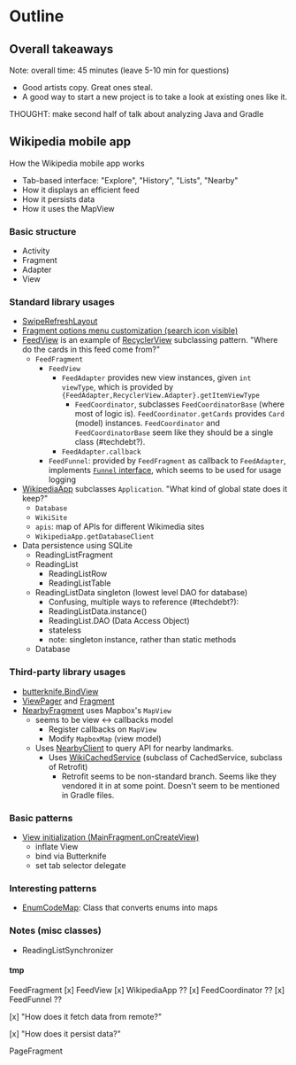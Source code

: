 # Outline

## Overall takeaways

Note: overall time: 45 minutes (leave 5-10 min for questions)

- Good artists copy. Great ones steal.
- A good way to start a new project is to take a look at existing ones like it.

THOUGHT: make second half of talk about analyzing Java and Gradle

## Wikipedia mobile app

How the Wikipedia mobile app works
- Tab-based interface: "Explore", "History", "Lists", "Nearby"
- How it displays an efficient feed
- How it persists data
- How it uses the MapView

### Basic structure

- Activity
- Fragment
- Adapter
- View

### Standard library usages
- [SwipeRefreshLayout](https://sourcegraph.com/github.com/wikimedia/apps-android-wikipedia/app/src/main/java/org/wikipedia/main/MainFragment.java/-/blob/app/src/main/java/org/wikipedia/feed/FeedFragment.java?q=webview#L45:47-45:65)
- [Fragment options menu customization (search icon visible)](https://sourcegraph.com/github.com/wikimedia/apps-android-wikipedia/app/src/main/java/org/wikipedia/main/MainFragment.java/-/blob/app/src/main/java/org/wikipedia/feed/FeedFragment.java?q=webview#L209:17-209:37)
- [FeedView](https://sourcegraph.com/github.com/wikimedia/apps-android-wikipedia/app/src/main/java/org/wikipedia/main/MainFragment.java/-/blob/app/src/main/java/org/wikipedia/feed/view/FeedView.java?q=webview#L19:14-19:22) is an example of [RecyclerView](https://sourcegraph.com/github.com/android/platform_frameworks_support@efdf532476a3639993c329de0a0d1f8c4fa53343/-/blob/v7/recyclerview/src/android/support/v7/widget/RecyclerView.java#L151:14-151:26) subclassing pattern. "Where do the cards in this feed come from?"
  - `FeedFragment`
    - `FeedView`
      - `FeedAdapter` provides new view instances, given `int viewType`, which is provided by `{FeedAdapter,RecyclerView.Adapter}.getItemViewType`
        - `FeedCoordinator`, subclasses `FeedCoordinatorBase` (where most of logic is). `FeedCoordinator.getCards` provides `Card` (model) instances. `FeedCoordinator` and `FeedCoordinatorBase` seem like they should be a single class (#techdebt?).
      - `FeedAdapter.callback`
    - `FeedFunnel`: provided by `FeedFragment` as callback to `FeedAdapter`, implements [`Funnel` interface](https://sourcegraph.com/github.com/wikimedia/apps-android-wikipedia/app/src/main/java/org/wikipedia/main/MainFragment.java/-/blob/app/src/main/java/org/wikipedia/analytics/Funnel.java?q=webview#L19:28-19:34), which seems to be used for usage logging
- [WikipediaApp](https://sourcegraph.com/github.com/wikimedia/apps-android-wikipedia/app/src/main/java/org/wikipedia/main/MainFragment.java/-/blob/app/src/main/java/org/wikipedia/WikipediaApp.java#L98:17) subclasses `Application`. "What kind of global state does it keep?"
  - `Database`
  - `WikiSite`
  - `apis`: map of APIs for different Wikimedia sites
  - `WikipediaApp.getDatabaseClient`
- Data persistence using SQLite
    - ReadingListFragment
    - ReadingList
        - ReadingListRow
        - ReadingListTable
    - ReadingListData singleton (lowest level DAO for database)
        - Confusing, multiple ways to reference (#techdebt?):
        - ReadingListData.instance()
        - ReadingList.DAO (Data Access Object)
        - stateless
        - note: singleton instance, rather than static methods
    - Database

### Third-party library usages
- [butterknife.BindView](https://sourcegraph.com/github.com/wikimedia/apps-android-wikipedia/app/src/main/java/org/wikipedia/main/MainFragment.java/-/blob/app/src/main/java/org/wikipedia/main/MainFragment.java#L77:9)
- [ViewPager](https://sourcegraph.com/github.com/wikimedia/apps-android-wikipedia/app/src/main/java/org/wikipedia/main/MainFragment.java/-/blob/app/src/main/java/org/wikipedia/main/MainFragment.java#L77:46-77:55) and [Fragment](https://sourcegraph.com/github.com/wikimedia/apps-android-wikipedia/app/src/main/java/org/wikipedia/main/MainFragment.java/-/blob/app/src/main/java/org/wikipedia/main/MainFragment.java#L74:35-74:43)
- [NearbyFragment](https://sourcegraph.com/github.com/wikimedia/apps-android-wikipedia/app/src/main/java/org/wikipedia/main/MainFragment.java/-/blob/app/src/main/java/org/wikipedia/nearby/NearbyFragment.java#L81:20-81:23) uses Mapbox's `MapView`
  - seems to be view <-> callbacks model
    - Register callbacks on `MapView`
    - Modify `MapboxMap` (view model)
  - Uses [NearbyClient](https://sourcegraph.com/github.com/wikimedia/apps-android-wikipedia/app/src/main/java/org/wikipedia/main/MainFragment.java/-/blob/app/src/main/java/org/wikipedia/nearby/NearbyFragment.java#L88:13-88:25) to query API for nearby landmarks.
    - Uses [WikiCachedService](WikiCachedService) (subclass of CachedService, subclass of Retrofit)
      - Retrofit seems to be non-standard branch. Seems like they vendored it in at some point. Doesn't seem to be mentioned in Gradle files.

### Basic patterns
- [View initialization (MainFragment.onCreateView)](https://sourcegraph.com/github.com/wikimedia/apps-android-wikipedia/app/src/main/java/org/wikipedia/main/MainFragment.java/-/blob/app/src/main/java/org/wikipedia/main/MainFragment.java#L101:37-101:49)
  - inflate View
  - bind via Butterknife
  - set tab selector delegate

### Interesting patterns
- [EnumCodeMap](https://sourcegraph.com/github.com/wikimedia/apps-android-wikipedia/app/src/main/java/org/wikipedia/main/MainFragment.java/-/blob/app/src/main/java/org/wikipedia/model/EnumCodeMap.java#L6:14): Class that converts enums into maps

### Notes (misc classes)
- ReadingListSynchronizer


<!----------------------------------------------------------------------------------------------------->


#### tmp

FeedFragment
    [x] FeedView
    [x] WikipediaApp ??
    [x] FeedCoordinator ??
    [x] FeedFunnel ??

[x] "How does it fetch data from remote?"

[x] "How does it persist data?"

PageFragment
